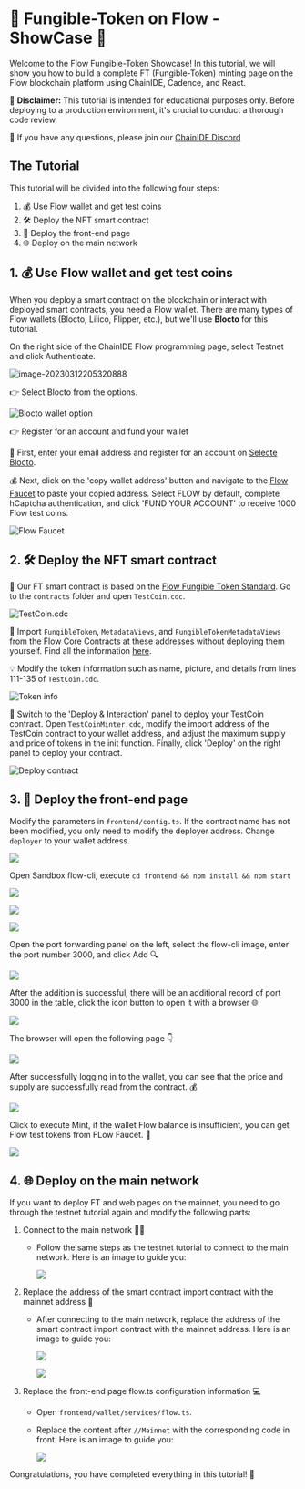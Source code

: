# 🌈 Fungible-Token on Flow - ShowCase 🎉

Welcome to the Flow Fungible-Token Showcase! In this tutorial, we will show you how to build a complete FT (Fungible-Token) minting page on the Flow blockchain platform using ChainIDE, Cadence, and React.

🚨 **Disclaimer:** This tutorial is intended for educational purposes only. Before deploying to a production environment, it's crucial to conduct a thorough code review.

🤝 If you have any questions, please join our [ChainIDE Discord](https://discord.gg/QpGq4hjWrh)

## The Tutorial

This tutorial will be divided into the following four steps:

1.  💰 Use Flow wallet and get test coins
2.  🛠️ Deploy the NFT smart contract
3.  🚀 Deploy the front-end page
4.  🌐 Deploy on the main network

## 1. 💰 Use Flow wallet and get test coins

When you deploy a smart contract on the blockchain or interact with deployed smart contracts, you need a Flow wallet. There are many types of Flow wallets (Blocto, Lilico, Flipper, etc.), but we'll use **Blocto** for this tutorial.

On the right side of the ChainIDE Flow programming page, select Testnet and click Authenticate.

![image-20230312205320888](https://d3gvnlbntpm4ho.cloudfront.net/Fungible-Token_on_Flow/flow-ft.assets/image-20230312205320888.png)

👉 Select Blocto from the options.

![Blocto wallet option](https://d3gvnlbntpm4ho.cloudfront.net/Fungible-Token_on_Flow/flow-ft.assets/image-20230315154505744.png)

👉 Register for an account and fund your wallet

🔑 First, enter your email address and register for an account on [Selecte Blocto](https://blocto.com/).

💰 Next, click on the 'copy wallet address' button and navigate to the [Flow Faucet](https://testnet-faucet.onflow.org/fund-account) to paste your copied address. Select FLOW by default, complete hCaptcha authentication, and click 'FUND YOUR ACCOUNT' to receive 1000 Flow test coins.

![Flow Faucet](https://d3gvnlbntpm4ho.cloudfront.net/Fungible-Token_on_Flow/flow-ft.assets/image-20230312205910626.png)

## 2. 🛠️ Deploy the NFT smart contract

📝 Our FT smart contract is based on the [Flow Fungible Token Standard](https://github.com/onflow/flow-ft). Go to the `contracts` folder and open `TestCoin.cdc`.

![TestCoin.cdc](https://github.com/WhiteMatrixTech/flow-ft-showcase/raw/main/flow-ft.assets/image-20230313174348129.png)

🔗 Import `FungibleToken`, `MetadataViews`, and `FungibleTokenMetadataViews` from the Flow Core Contracts at these addresses without deploying them yourself. Find all the information [here](https://developers.flow.com/flow/core-contracts/fungible-token).

💡 Modify the token information such as name, picture, and details from lines 111-135 of `TestCoin.cdc`.

![Token info](https://github.com/WhiteMatrixTech/flow-ft-showcase/raw/main/flow-ft.assets/image-20230313174832421.png)

🚀 Switch to the 'Deploy & Interaction' panel to deploy your TestCoin contract. Open `TestCoinMinter.cdc`, modify the import address of the TestCoin contract to your wallet address, and adjust the maximum supply and price of tokens in the init function. Finally, click 'Deploy' on the right panel to deploy your contract.

![Deploy contract](https://github.com/WhiteMatrixTech/flow-ft-showcase/raw/main/flow-ft.assets/image-20230313180046294.png)

## 3. 🚀 Deploy the front-end page
Modify the parameters in `frontend/config.ts`. If the contract name has not been modified, you only need to modify the deployer address. Change `deployer` to your wallet address.

![](https://github.com/WhiteMatrixTech/flow-ft-showcase/raw/main/flow-ft.assets/image-20230313180548039.png)

Open Sandbox flow-cli, execute `cd frontend && npm install && npm start`

![](https://github.com/WhiteMatrixTech/flow-ft-showcase/raw/main/flow-ft.assets/image-20230313180621678.png)

![](https://github.com/WhiteMatrixTech/flow-ft-showcase/raw/main/flow-ft.assets/image-20230313180746507.png)

![](https://github.com/WhiteMatrixTech/flow-ft-showcase/raw/main/flow-ft.assets/image-20230313181454982.png)

Open the port forwarding panel on the left, select the flow-cli image, enter the port number 3000, and click Add 🔍

![](https://github.com/WhiteMatrixTech/flow-ft-showcase/raw/main/flow-ft.assets/image-20230313181534845.png)

After the addition is successful, there will be an additional record of port 3000 in the table, click the icon button to open it with a browser 🌐

![](https://github.com/WhiteMatrixTech/flow-ft-showcase/raw/main/flow-ft.assets/image-20230313094756154.png)

The browser will open the following page 👇

![](https://github.com/WhiteMatrixTech/flow-ft-showcase/raw/main/flow-ft.assets/image-20230313181617743.png)

After successfully logging in to the wallet, you can see that the price and supply are successfully read from the contract. 💰

![](https://github.com/WhiteMatrixTech/flow-ft-showcase/raw/main/flow-ft.assets/image-20230313181705599.png)

Click to execute Mint, if the wallet Flow balance is insufficient, you can get Flow test tokens from FLow Faucet. 💸

![](https://github.com/WhiteMatrixTech/flow-ft-showcase/raw/main/flow-ft.assets/image-20230313181812423.png)

## 4. 🌐 Deploy on the main network

If you want to deploy FT and web pages on the mainnet, you need to go through the testnet tutorial again and modify the following parts:

1.  Connect to the main network 👨‍💻
    
    -   Follow the same steps as the testnet tutorial to connect to the main network. Here is an image to guide you:
        
        ![](https://github.com/WhiteMatrixTech/flow-ft-showcase/raw/main/flow-ft.assets/image-20230328100730940.png)
    
2.  Replace the address of the smart contract import contract with the mainnet address 📝
    
    -   After connecting to the main network, replace the address of the smart contract import contract with the mainnet address. Here is an image to guide you:
        
        ![](https://github.com/WhiteMatrixTech/flow-ft-showcase/raw/main/flow-ft.assets/image-20230328105642197.png)
        
        ![](https://github.com/WhiteMatrixTech/flow-ft-showcase/raw/main/flow-ft.assets/image-20230328110053414.png)
    
3.  Replace the front-end page flow.ts configuration information 💻
    
    -   Open `frontend/wallet/services/flow.ts`.
        
    -   Replace the content after `//Mainnet` with the corresponding code in front. Here is an image to guide you:
        
        ![](https://github.com/WhiteMatrixTech/flow-ft-showcase/raw/main/flow-ft.assets/image-20230328102925859.png)
        

Congratulations, you have completed everything in this tutorial! 🎉
